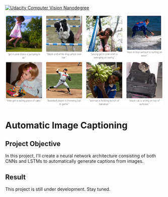 [![Udacity Computer Vision Nanodegree](http://tugan0329.bitbucket.io/imgs/github/cvnd.svg)](https://www.udacity.com/course/computer-vision-nanodegree--nd891)

![header](img/readme.png)

# Automatic Image Captioning

## Project Objective

In this project, I'll create a neural network architecture consisting of both CNNs and LSTMs to automatically generate captions from images.

## Result
This project is still under development. Stay tuned.
